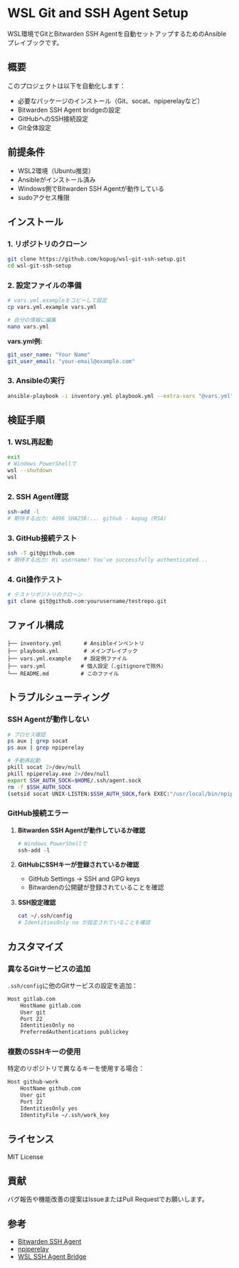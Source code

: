 # WSL Git and SSH Agent Setup

WSL環境でGitとBitwarden SSH Agentを自動セットアップするためのAnsibleプレイブックです。

## 概要

このプロジェクトは以下を自動化します：

- 必要なパッケージのインストール（Git、socat、npiperelayなど）
- Bitwarden SSH Agent bridgeの設定
- GitHubへのSSH接続設定
- Git全体設定

## 前提条件

- WSL2環境（Ubuntu推奨）
- Ansibleがインストール済み
- Windows側でBitwarden SSH Agentが動作している
- sudoアクセス権限

## インストール

### 1. リポジトリのクローン

```bash
git clone https://github.com/kopug/wsl-git-ssh-setup.git
cd wsl-git-ssh-setup
```

### 2. 設定ファイルの準備

```bash
# vars.yml.exampleをコピーして設定
cp vars.yml.example vars.yml

# 自分の情報に編集
nano vars.yml
```

**vars.yml例:**
```yaml
git_user_name: "Your Name"
git_user_email: "your-email@example.com"
```

### 3. Ansibleの実行

```bash
ansible-playbook -i inventory.yml playbook.yml --extra-vars "@vars.yml" --ask-become-pass
```

## 検証手順

### 1. WSL再起動
```bash
exit
# Windows PowerShellで
wsl --shutdown
wsl
```

### 2. SSH Agent確認
```bash
ssh-add -l
# 期待する出力: 4096 SHA256:... github - kopug (RSA)
```

### 3. GitHub接続テスト
```bash
ssh -T git@github.com
# 期待する出力: Hi username! You've successfully authenticated...
```

### 4. Git操作テスト
```bash
# テストリポジトリのクローン
git clone git@github.com:yourusername/testrepo.git
```

## ファイル構成

```
├── inventory.yml       # Ansibleインベントリ
├── playbook.yml        # メインプレイブック
├── vars.yml.example    # 設定例ファイル
├── vars.yml           # 個人設定（.gitignoreで除外）
└── README.md          # このファイル
```

## トラブルシューティング

### SSH Agentが動作しない

```bash
# プロセス確認
ps aux | grep socat
ps aux | grep npiperelay

# 手動再起動
pkill socat 2>/dev/null
pkill npiperelay.exe 2>/dev/null
export SSH_AUTH_SOCK=$HOME/.ssh/agent.sock
rm -f $SSH_AUTH_SOCK
(setsid socat UNIX-LISTEN:$SSH_AUTH_SOCK,fork EXEC:"/usr/local/bin/npiperelay.exe -ei -s //./pipe/openssh-ssh-agent",nofork &) >/dev/null 2>&1
```

### GitHub接続エラー

1. **Bitwarden SSH Agentが動作しているか確認**
   ```powershell
   # Windows PowerShellで
   ssh-add -l
   ```

2. **GitHubにSSHキーが登録されているか確認**
   - GitHub Settings → SSH and GPG keys
   - Bitwardenの公開鍵が登録されていることを確認

3. **SSH設定確認**
   ```bash
   cat ~/.ssh/config
   # IdentitiesOnly no が設定されていることを確認
   ```

## カスタマイズ

### 異なるGitサービスの追加

`.ssh/config`に他のGitサービスの設定を追加：

```bash
Host gitlab.com
    HostName gitlab.com
    User git
    Port 22
    IdentitiesOnly no
    PreferredAuthentications publickey
```

### 複数のSSHキーの使用

特定のリポジトリで異なるキーを使用する場合：

```bash
Host github-work
    HostName github.com
    User git
    Port 22
    IdentitiesOnly yes
    IdentityFile ~/.ssh/work_key
```

## ライセンス

MIT License

## 貢献

バグ報告や機能改善の提案はIssueまたはPull Requestでお願いします。

## 参考

- [Bitwarden SSH Agent](https://bitwarden.com/help/ssh-agent/)
- [npiperelay](https://github.com/jstarks/npiperelay)
- [WSL SSH Agent Bridge](https://docs.microsoft.com/en-us/windows/wsl/tutorials/wsl-git)
